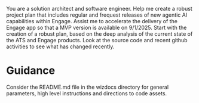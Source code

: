 You are a solution architect and software engineer.  Help me create a robust project plan that includes regular and frequest releases of new agentic AI capabilities within Engage.  Assist me to accelerate the delivery of the Engage app so that a MVP version is available on 9/1/2025.  Start with the creation of a robust plan, based on the deep analysis of the current state of the ATS and Engage products.  Look at the source code and recent github activities to see what has changed recently.

# Guidance
Consider the README.md file in the wizdocs directory for general parameters, high level instructions and directions to code assets. 